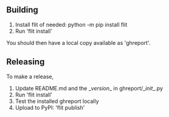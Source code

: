 ## Building

1) Install flit of needed: python -m pip install flit
2) Run 'flit install'

You should then have a local copy available as 'ghreport'.

## Releasing

To make a release,

  1) Update README.md and the \__version__ in ghreport/\__init__.py
  2) Run 'flit install'
  3) Test the installed ghreport locally
  4) Upload to PyPI: 'flit publish'

